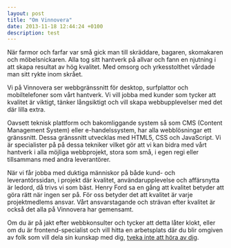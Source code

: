 ```yaml
---
layout: post
title: "Om Vinnovera"
date: 2013-11-18 12:44:24 +0100
description: test
---
```


När farmor och farfar var små gick man till skräddare, bagaren, skomakaren och möbelsnickaren. Alla tog sitt hantverk på allvar och fann en njutning i att skapa resultat av hög kvalitet. Med omsorg och yrkesstolthet<!--more--> vårdade man sitt rykte inom skrået.


Vi på Vinnovera ser webbgränssnitt för desktop, surfplattor och mobiltelefoner som vårt hantverk. Vi vill jobba med kunder som tycker att kvalitet är viktigt, tänker långsiktigt och vill skapa webbupplevelser med det där lilla extra.


Oavsett teknisk plattform och bakomliggande system så som CMS (Content Management System) eller e-handelssystem, har alla webblösningar ett gränssnitt. Dessa gränssnitt utvecklas med HTML5, CSS och JavaScript. Vi är specialister på på dessa tekniker vilket gör att vi kan bidra med vårt hantverk i alla möjliga webbprojekt, stora som små, i egen regi eller tillsammans med andra leverantörer.


När vi får jobba med duktiga människor på både kund- och leverantörssidan, i projekt där kvalitet, användarupplevelse och affärsnytta är ledord, då trivs vi som bäst. Henry Ford sa en gång att kvalitet betyder att göra rätt när ingen ser på. För oss betyder det att kvalitet är varje projektmedlems ansvar. Vårt ansvarstagande och strävan efter kvalitet är också det alla på Vinnovera har gemensamt.


Om du är på jakt efter webbkonsulter och tycker att detta låter klokt, eller om du är frontend-specialist och vill hitta en arbetsplats där du blir omgiven av folk som vill dela sin kunskap med dig, <a href="/#kontakt">tveka inte att höra av dig</a>.
